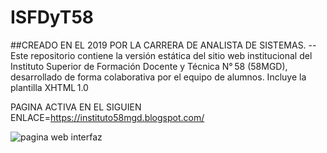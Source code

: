 # ISFDyT58
##CREADO EN EL 2019 POR LA CARRERA DE ANALISTA DE SISTEMAS.
--Este repositorio contiene la versión estática del sitio web institucional del Instituto Superior de Formación Docente y Técnica N° 58 (58MGD), desarrollado de forma colaborativa por el equipo de alumnos. Incluye la plantilla XHTML 1.0 


PAGINA ACTIVA EN EL SIGUIEN ENLACE=https://instituto58mgd.blogspot.com/


![pagina web interfaz](/ISDyF58_files/pagi58.png)
